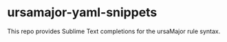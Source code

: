 ursamajor-yaml-snippets
=======================

This repo provides Sublime Text completions for the ursaMajor rule syntax.